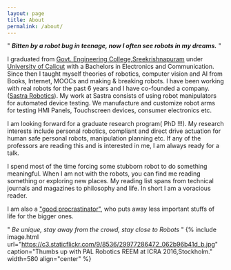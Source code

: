 ```yaml
---
layout: page
title: About
permalink: /about/
---
```




" ***Bitten by a robot bug in teenage, now I often see robots in my dreams.*** "

I graduated from [Govt. Engineering College,Sreekrishnapuram](http://www.gecskp.ac.in) under [University of Calicut](http://www.universityofcalicut.info/) with a Bachelors in Electronics and Communication. Since then I taught myself theories of robotics, computer vision and AI from  Books, Internet, MOOCs and making & breaking robots. I have been working with real robots for the past 6 years and I have co-founded a company.([Sastra Robotics](http://www.sastrarobotics.com)). My work at Sastra consists of using robot manipulators for automated device testing. We manufacture and customize robot arms for testing HMI Panels, Touchscreen devices, consumer electronics etc.

I am looking forward for a graduate research program( PhD !!!). My research interests include personal robotics, compliant and direct drive actuation for human safe personal robots, manipulation planning etc. If any of the professors are reading this and is interested in me, I am always ready for a talk.

I spend most of the time forcing some stubborn robot to do something meaningful. When I am not with the robots, you can find me reading something or exploring new places.  My reading list spans from technical journals and magazines to philosophy and life. In short I am a voracious reader.

 I am also a  ["good procrastinator"](http://paulgraham.com/procrastination.html), who puts away less important stuffs of life for the bigger ones. 

" *Be unique, stay away from the crowd, stay close to Robots* "
{% include image.html url="https://c3.staticflickr.com/9/8536/29977286472_062b96b41d_b.jpg" caption="Thumbs up with PAL Robotics REEM at ICRA 2016,Stockholm." width=580 align="center" %}
